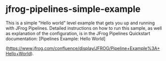 # jfrog-pipelines-simple-example

This is a simple "Hello world" level example that gets you up and running with JFrog Pipelines. Detailed instructions on how to run this sample, as well as explanation of the configuration, is in the JFrog Pipelines Quickstart documentation: [Pipelines Example: Hello World]

(https://www.jfrog.com/confluence/display/JFROG/Pipeline+Example%3A+Hello+World).


